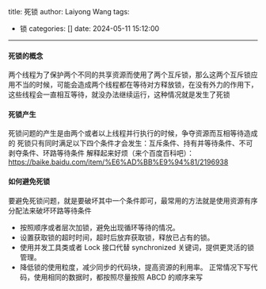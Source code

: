 title: 死锁
author: Laiyong Wang
tags:
  - 锁
categories: []
date: 2024-05-11 15:12:00
---
#### 死锁的概念
  两个线程为了保护两个不同的共享资源而使用了两个互斥锁，那么这两个互斥锁应用不当的时候，可能会造成两个线程都在等待对方释放锁，在没有外力的作用下，这些线程会一直相互等待，就没办法继续运行，这种情况就是发生了死锁
  
#### 死锁产生
  死锁问题的产生是由两个或者以上线程并行执行的时候，争夺资源而互相等待造成的
  死锁只有同时满足以下四个条件才会发生：互斥条件、持有并等待条件、不可剥夺条件、环路等待条件
  解释起来好烦（来个百度百科吧）：https://baike.baidu.com/item/%E6%AD%BB%E9%94%81/2196938
  
#### 如何避免死锁
  要避免死锁问题，就是要破坏其中一个条件即可，最常用的方法就是使用资源有序分配法来破坏环路等待条件
  - 按照顺序或者层次加锁，避免出现循环等待的情况。
  - 设置获取锁的超时时间，超时后放弃获取锁，释放已占有的锁。
  - 使用并发工具类或者 Lock 接口代替 synchronized 关键词，提供更灵活的锁管理。
  - 降低锁的使用粒度，减少同步的代码块，提高资源的利用率。
  正常情况下写代码，使用相同的数据时，都按照尽量按照 ABCD 的顺序来写
